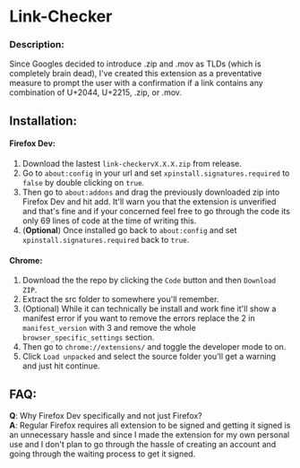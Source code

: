 # Link-Checker
### Description:
Since Googles decided to introduce .zip and .mov as TLDs (which is completely brain dead),
I've created this extension as a preventative measure to prompt the user with a confirmation if a link contains any combination of U+2044, U+2215, .zip, or .mov.

## Installation:

#### Firefox Dev: 

1. Download the lastest ```link-checkervX.X.X.zip``` from release.
2. Go to ```about:config``` in your url and set ```xpinstall.signatures.required``` to ```false``` by double clicking on ```true```.
3. Then go to ```about:addons``` and drag the previously downloaded zip into Firefox Dev and hit add. It'll warn you that the extension is unverified and that's fine and if your concerned feel free to go through the code its only 69 lines of code at the time of writing this.
4. (<b>Optional</b>) Once installed go back to ```about:config``` and set ```xpinstall.signatures.required``` back to ```true```.

#### Chrome:

1. Download the the repo by clicking the ```Code``` button and then ```Download ZIP```.
3. Extract the src folder to somewhere you'll remember.
4. (Optional) While it can technically be install and work fine it'll show a manifest error if you want to remove the errors replace the 2 in ```manifest_version``` with 3 and remove the whole ```browser_specific_settings``` section.
5. Then go to ```chrome://extensions/``` and toggle the developer mode to on.
6. Click ```Load unpacked``` and select the source folder you'll get a warning and just hit continue. 


## FAQ: 
<b>Q</b>: Why Firefox Dev specifically and not just Firefox?
<br>
<b>A</b>: Regular Firefox requires all extension to be signed and getting it signed is an unnecessary hassle and since I made the extension for my own personal use and I don't plan to go through the hassle of creating an account and going through the waiting process to get it signed.



